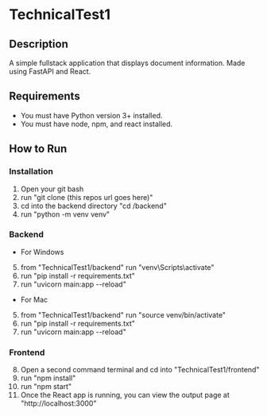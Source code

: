 # TechnicalTest1

## Description
A simple fullstack application that displays document information.  Made using FastAPI and React.

## Requirements
* You must have Python version 3+ installed.
* You must have node, npm, and react installed.

## How to Run
### Installation
1. Open your git bash
2. run "git clone (this repos url goes here)"
3. cd into the backend directory "cd /backend"
4. run "python -m venv venv"

### Backend
* For Windows
5. from "TechnicalTest1/backend" run "venv\Scripts\activate"
6. run "pip install -r requirements.txt"
7. run "uvicorn main:app --reload"

* For Mac
5. from "TechnicalTest1/backend" run "source venv/bin/activate"
6. run "pip install -r requirements.txt"
7. run "uvicorn main:app --reload"

### Frontend
8. Open a second command terminal and cd into "TechnicalTest1/frontend"
9. run "npm install"
10. run "npm start"
11. Once the React app is running, you can view the output page at "http://localhost:3000"
